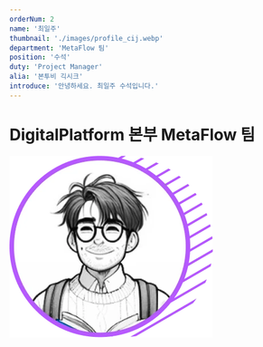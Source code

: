 ```yaml
---
orderNum: 2
name: '최일주'
thumbnail: './images/profile_cij.webp'
department: 'MetaFlow 팀'
position: '수석'
duty: 'Project Manager'
alia: '본투비 긱시크'
introduce: '안녕하세요. 최일주 수석입니다.'
---
```


# DigitalPlatform 본부 MetaFlow 팀

![Git Commit Message Example](images/profile_cij.webp)
